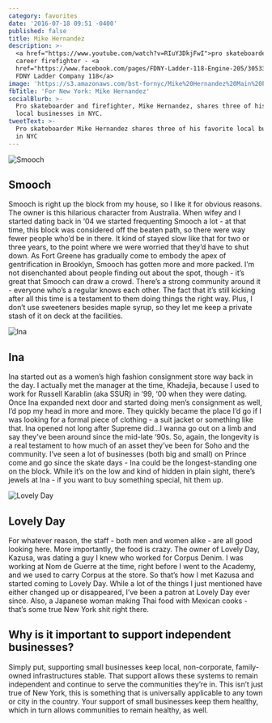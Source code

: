 ```yaml
---
category: favorites
date: '2016-07-18 09:51 -0400'
published: false
title: Mike Hernandez
description: >-
  <a href="https://www.youtube.com/watch?v=RIuY3DkjFwI">pro skateboarder</a>,
  career firefighter - <a
  href="https://www.facebook.com/pages/FDNY-Ladder-118-Engine-205/305339242875468">
  FDNY Ladder Company 118</a>
image: 'https://s3.amazonaws.com/bst-fornyc/Mike%20Hernandez%20Main%20Portrait.jpg'
fbTitle: 'For New York: Mike Hernandez'
socialBlurb: >-
  Pro skateboarder and firefighter, Mike Hernandez, shares three of his favorite
  local businesses in NYC.
tweetText: >-
  Pro skateboarder Mike Hernandez shares three of his favorite local businesses
  in NYC
---
```

![Smooch](https://s3.amazonaws.com/bst-fornyc/Mike%20Hernandez%20Smooch.jpg)
## Smooch
Smooch is right up the block from my house, so I like it for obvious reasons. The owner is this hilarious character from Australia. When wifey and I started dating back in ‘04 we started frequenting Smooch a lot - at that time, this block was considered off the beaten path, so there were way fewer people who’d be in there. It kind of stayed slow like that for two or three years, to the point where we were worried that they’d have to shut down. As Fort Greene has gradually come to embody the apex of gentrification in Brooklyn, Smooch has gotten more and more packed. I’m not disenchanted about people finding out about the spot, though - it’s great that Smooch can draw a crowd. There’s a strong community around it - everyone who’s a regular knows each other. The fact that it’s still kicking after all this time is a testament to them doing things the right way. Plus, I don’t use sweeteners besides maple syrup, so they let me keep a private stash of it on deck at the facilities.

![Ina](https://s3.amazonaws.com/bst-fornyc/Mike%20Hernandez%20Ina.jpg)
## Ina
Ina started out as a women’s high fashion consignment store way back in the day. I actually met the manager at the time, Khadejia, because I used to work for Russell Karablin (aka SSUR) in ‘99, ‘00 when they were dating. Once Ina expanded next door and started doing men’s consignment as well, I’d pop my head in more and more. They quickly became the place I’d go if I was looking for a formal piece of clothing - a suit jacket or something like that. Ina opened not long after Supreme did...I wanna go out on a limb and say they’ve been around since the mid-late ‘90s. So, again, the longevity is a real testament to how much of an asset they’ve been for Soho and the community. I’ve seen a lot of businesses (both big and small) on Prince come and go since the skate days - Ina could be the longest-standing one on the block. While it’s on the low and kind of hidden in plain sight, there’s jewels at Ina - if you want to buy something special, hit them up.  

![Lovely Day](https://s3.amazonaws.com/bst-fornyc/Mike%20Hernandez%20Lovely%20Day.jpg)
## Lovely Day
For whatever reason, the staff - both men and women alike - are all good looking here. More importantly, the food is crazy. The owner of Lovely Day, Kazusa, was dating a guy I knew who worked for Corpus Denim. I was working at Nom de Guerre at the time, right before I went to the Academy, and we used to carry Corpus at the store. So that’s how I met Kazusa and started coming to Lovely Day. While a lot of the things I just mentioned have either changed up or disappeared, I’ve been a patron at Lovely Day ever since. Also, a Japanese woman making Thai food with Mexican cooks - that’s some true New York shit right there. 

## Why is it important to support independent businesses?
Simply put, supporting small businesses keep local, non-corporate, family-owned infrastructures stable. That support allows these systems to remain independent and continue to serve the communities they’re in. This isn’t just true of New York, this is something that is universally applicable to any town or city in the country. Your support of small businesses keep them healthy, which in turn allows communities to remain healthy, as well. 
